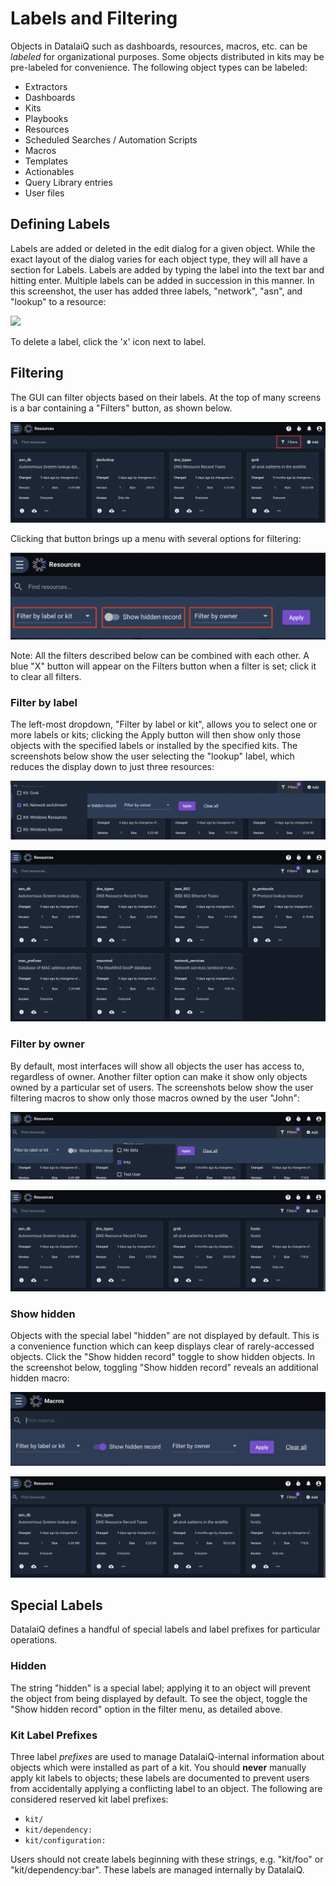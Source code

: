 # Labels and Filtering

Objects in DatalaiQ such as dashboards, resources, macros, etc. can be *labeled* for organizational purposes. Some objects distributed in kits may be pre-labeled for convenience. The following object types can be labeled:

* Extractors
* Dashboards
* Kits
* Playbooks
* Resources
* Scheduled Searches / Automation Scripts
* Macros
* Templates
* Actionables
* Query Library entries
* User files

## Defining Labels

Labels are added or deleted in the edit dialog for a given object. While the exact layout of the dialog varies for each object type, they will all have a section for Labels. Labels are added by typing the label into the text bar and hitting enter. Multiple labels can be added in succession in this manner. In this screenshot, the user has added three labels, "network", "asn", and "lookup" to a resource:

![](resource-labels.png)

To delete a label, click the 'x' icon next to label.

## Filtering

The GUI can filter objects based on their labels. At the top of many screens is a bar containing a "Filters" button, as shown below.

![](filters-menu.png)

Clicking that button brings up a menu with several options for filtering:

![](filters-options.png)

Note: All the filters described below can be combined with each other. A blue "X" button will appear on the Filters button when a filter is set; click it to clear all filters.

### Filter by label

The left-most dropdown, "Filter by label or kit", allows you to select one or more labels or kits; clicking the Apply button will then show only those objects with the specified labels or installed by the specified kits. The screenshots below show the user selecting the "lookup" label, which reduces the display down to just three resources:

![](filter-labels.png)

![](filter-labels-applied.png)

### Filter by owner

By default, most interfaces will show all objects the user has access to, regardless of owner. Another filter option can make it show only objects owned by a particular set of users. The screenshots below show the user filtering macros to show only those macros owned by the user "John":

![](filter-owner.png)

![](filter-owner-applied.png)

### Show hidden

Objects with the special label "hidden" are not displayed by default. This is a convenience function which can keep displays clear of rarely-accessed objects. Click the "Show hidden record" toggle to show hidden objects. In the screenshot below, toggling "Show hidden record" reveals an additional hidden macro:

![](filter-hidden.png)

![](filter-hidden-applied.png)

## Special Labels

DatalaiQ defines a handful of special labels and label prefixes for particular operations.

### Hidden

The string "hidden" is a special label; applying it to an object will prevent the object from being displayed by default. To see the object, toggle the "Show hidden record" option in the filter menu, as detailed above.

### Kit Label Prefixes

Three label *prefixes* are used to manage DatalaiQ-internal information about objects which were installed as part of a kit. You should **never** manually apply kit labels to objects; these labels are documented to prevent users from accidentally applying a conflicting label to an object. The following are considered reserved kit label prefixes:

* `kit/`
* `kit/dependency:`
* `kit/configuration:`

Users should not create labels beginning with these strings, e.g. "kit/foo" or "kit/dependency:bar". These labels are managed internally by DatalaiQ.